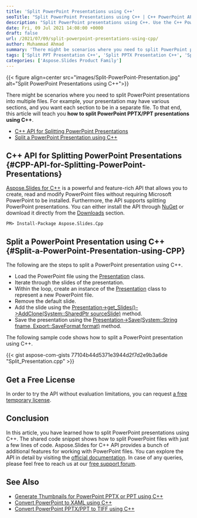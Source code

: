 ```yaml
---
title: 'Split PowerPoint Presentations using C++'
seoTitle: "Split PowerPoint Presentations using C++ | C++ PowerPoint API"
description: "Split PowerPoint presentations using C++. Use the C++ PowerPoint API to split each slide of a presentation and save it as a separate file."
date: Fri, 09 Jul 2021 14:08:00 +0000
draft: false
url: /2021/07/09/split-powerpoint-presentations-using-cpp/
author: Muhammad Ahmad
summary: 'There might be scenarios where you need to split PowerPoint presentations into multiple files. For example, your presentation may have various sections, and you want each section to be in a separate file. To that end, this article will teach you **how to split PowerPoint PPTX/PPT presentations using C++**.'
tags: ['Split PPT Presentation C++', 'Split PPTX Presentation C++', 'Split PowerPoint Presentation C++']
categories: ['Aspose.Slides Product Family']
---
```




{{< figure align=center src="images/Split-PowerPoint-Presentation.jpg" alt="Split PowerPoint Presentations using C++">}}


There might be scenarios where you need to split PowerPoint presentations into multiple files. For example, your presentation may have various sections, and you want each section to be in a separate file. To that end, this article will teach you **how to split PowerPoint PPTX/PPT presentations using C++**.

*   [C++ API for Splitting PowerPoint Presentations][1]
*   [Split a PowerPoint Presentation using C++][2]

## C++ API for Splitting PowerPoint Presentations {#CPP-API-for-Splitting-PowerPoint-Presentations}

[Aspose.Slides for C++][3] is a powerful and feature-rich API that allows you to create, read and modify PowerPoint files without requiring Microsoft PowerPoint to be installed. Furthermore, the API supports splitting PowerPoint presentations. You can either install the API through [NuGet][4] or download it directly from the [Downloads][5] section.

```
PM> Install-Package Aspose.Slides.Cpp
```

## Split a PowerPoint Presentation using C++ {#Split-a-PowerPoint-Presentation-using-CPP}

The following are the steps to split a PowerPoint presentation using C++.

*   Load the PowerPoint file using the [Presentation][6] class.
*   Iterate through the slides of the presentation.
*   Within the loop, create an instance of the [Presentation][7] class to represent a new PowerPoint file.
*   Remove the default slide.
*   Add the slide using the [Presentation->get\_Slides()->AddClone(System::SharedPtr<ISlide> sourceSlide)][8] method.
*   Save the presentation using the [Presentation->Save(System::String fname, Export::SaveFormat format)][9] method.

The following sample code shows how to split a PowerPoint presentation using C++.

{{< gist aspose-com-gists 77104b44d5371e3944d2f7d2e9b3a6de "Split_Presentation.cpp" >}}

## Get a Free License

In order to try the API without evaluation limitations, you can request [a free temporary license][10].

## Conclusion

In this article, you have learned how to split PowerPoint presentations using C++. The shared code snippet shows how to split PowerPoint files with just a few lines of code. Aspose.Slides for C++ API provides a bunch of additional features for working with PowerPoint files. You can explore the API in detail by visiting the [official documentation][11]. In case of any queries, please feel free to reach us at our [free support forum][12].

## See Also

*   [Generate Thumbnails for PowerPoint PPTX or PPT using C++][13]
*   [Convert PowerPoint to XAML using C++][14]
*   [Convert PowerPoint PPTX/PPT to TIFF using C++][15]




[1]: #CPP-API-for-Splitting-PowerPoint-Presentations
[2]: #Split-a-PowerPoint-Presentation-using-CPP
[3]: https://products.aspose.com/slides/cpp
[4]: https://www.nuget.org/packages/Aspose.Slides.Cpp
[5]: https://downloads.aspose.com/slides/cpp
[6]: https://apireference.aspose.com/slides/cpp/class/aspose.slides.presentation
[7]: https://apireference.aspose.com/slides/cpp/class/aspose.slides.presentation
[8]: https://apireference.aspose.com/slides/cpp/class/aspose.slides.i_slide_collection#a0c84ed19c8b1730eb8010613a1c229ee
[9]: https://apireference.aspose.com/slides/cpp/class/aspose.slides.presentation#afcd59ec697bf05c10f78c3869de2ec9e
[10]: https://purchase.aspose.com/temporary-license
[11]: https://docs.aspose.com/slides/cpp/
[12]: https://forum.aspose.com/c/slides/11
[13]: https://blog.aspose.com/2021/07/01/generate-thumbnails-for-powerpoint-pptx-or-ppt-using-cpp/
[14]: https://blog.aspose.com/2021/09/13/convert-powerpoint-to-xaml-using-cpp/
[15]: https://blog.aspose.com/2021/09/08/convert-powerpoint-pptx-ppt-to-tiff-using-cpp/





